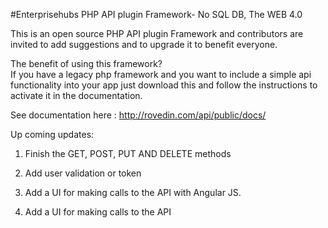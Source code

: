 #Enterprisehubs PHP API plugin Framework- No SQL DB, The WEB 4.0


This is an open source PHP API plugin Framework and contributors are invited to add suggestions and to upgrade it to benefit everyone.

The benefit of using this framework?
<br />If you have a legacy php framework and you want to include a simple api functionality into your app just download this and follow the instructions to activate it in the documentation.

See documentation here : http://rovedin.com/api/public/docs/

Up coming updates:

1) Finish the GET, POST, PUT AND DELETE methods

2) Add user validation or token

3) Add a UI for making calls to the API with Angular JS. 

3) Add a UI for making calls to the API

